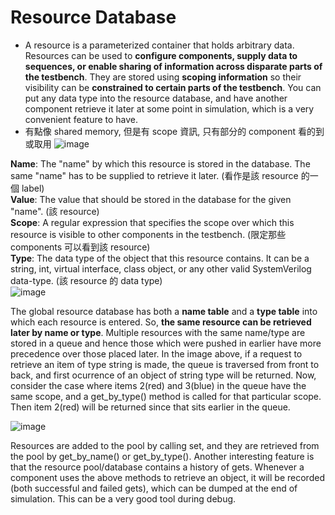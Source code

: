 # Resource Database
* A resource is a parameterized container that holds arbitrary data. Resources can be used to **configure components, supply data to sequences, or enable sharing of information across disparate parts of the testbench**. They are stored using **scoping information** so their visibility can be **constrained to certain parts of the testbench**. You can put any data type into the resource database, and have another component retrieve it later at some point in simulation, which is a very convenient feature to have.
* 有點像 shared memory, 但是有 scope 資訊, 只有部分的 component 看的到或取用
![image](https://github.com/user-attachments/assets/15d026cb-6e4d-450c-a3ff-dd99b549e3e7)

**Name**: The "name" by which this resource is stored in the database. The same "name" has to be supplied to retrieve it later. (看作是該 resource 的一個 label)  
**Value**: The value that should be stored in the database for the given "name". (該 resource)  
**Scope**: A regular expression that specifies the scope over which this resource is visible to other components in the testbench. (限定那些 components 可以看到該 resource)  
**Type**: The data type of the object that this resource contains. It can be a string, int, virtual interface, class object, or any other valid SystemVerilog data-type. (該 resource 的 data type)  
![image](https://github.com/user-attachments/assets/5233eebf-7f4f-42a3-94c6-364f64365d56)

The global resource database has both a **name table** and a **type table** into which each resource is entered. So, **the same resource can be retrieved later by name or type**. Multiple resources with the same name/type are stored in a queue and hence those which were pushed in earlier have more precedence over those placed later. In the image above, if a request to retrieve an item of type string is made, the queue is traversed from front to back, and first ocurrence of an object of string type will be returned. Now, consider the case where items 2(red) and 3(blue) in the queue have the same scope, and a get_by_type() method is called for that particular scope. Then item 2(red) will be returned since that sits earlier in the queue.

![image](https://github.com/user-attachments/assets/a47baf99-06a9-4886-9817-06caeeeba1e5)

Resources are added to the pool by calling set, and they are retrieved from the pool by get_by_name() or get_by_type(). Another interesting feature is that the resource pool/database contains a history of gets. Whenever a component uses the above methods to retrieve an object, it will be recorded (both successful and failed gets), which can be dumped at the end of simulation. This can be a very good tool during debug.
